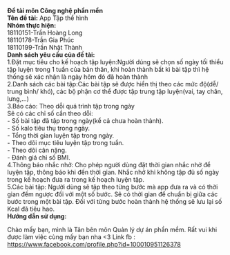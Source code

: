 **Đề tài môn Công nghệ phần mền** <br/>
**Tên đề tài:** App Tập thể hình<br/>
**Nhóm thực hiện:**<br/>
  18110151-Trần Hoàng Long<br/>
  18110178-Trần Gia Phúc<br/>
  18110199-Trần Nhật Thành<br/>
**Danh sách yêu cầu của đề tài:**<br/>
      1.Đặt mục tiêu cho kế hoạch tập luyện:Người dúng sẽ chọn số ngày tối thiểu tập luyện trong 1 tuần của bản thân, khi hoàn thành bất kì bài tập thì hệ thống sẽ xác nhận là           ngày hôm đó đã hoàn thành<br/>
      2.Danh sách các bài tập:Các bài tập sẽ được hiển thị theo các mức độ(dễ/ trung bình/ khó), các bộ phận cơ thể được tập trung tập luyện(vai, tay chân, lưng,…)<br/>
      3.Báo cáo: Theo dỗi quá trình tập trong ngày<br/>
                  Sẽ có  các chỉ số cần theo dỗi:<br/>
                    -	Số bài tập đã tập trong ngày(kể cả chưa hoàn thành).<br/>
                    -	Số kalo tiêu thụ trong ngày.<br/>
                    -	Tổng thời gian luyện tập trong ngày.<br/>
                    -	Theo dõi mục tiêu luyện tập trong tuần.<br/>
                    -	Theo dõi cân nặng.<br/>
                    -	Đánh giá chỉ số BMI.<br/>
      4.Thông báo nhắc nhở: Cho phép người dùng đặt thời gian nhắc nhở để luyện tập, thông báo khi đến thời gian. Nhắc nhở khi không tập đủ số ngày trong kế hoạch đưa ra trong kế hoạch luyện tập.<br/>
      5.Các bài tập: Người dùng sẽ tập theo từng bước mà app đưa ra và có thời gian đếm ngược đối với một số bước. Sẽ có thời gian để chuẩn bị giữa các bước trong một bài tập. Đối       với từng bước hoàn thành hệ thống sẽ lưu lại số Kcal đã tiêu hao.<br/>
 **Hướng dẫn sử dụng:**<br/>
  
 Chào mấy bạn, mình là Tân bên môn Quản lý dự án phần mềm. Rất vui khi được làm việc cùng mấy bạn nha <3
 Link fb : https://www.facebook.com/profile.php?id=100010951126378
 

 
    
